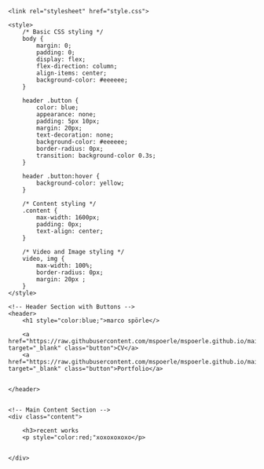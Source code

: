 <!DOCTYPE html>
<html lang="en">
<head>
    <meta charset="UTF-8">
    <meta name="viewport" content="width=device-width, initial-scale=1.0">
    
    <link rel="stylesheet" href="style.css">

    <style>
        /* Basic CSS styling */
        body {
            margin: 0;
            padding: 0;
            display: flex;
            flex-direction: column;
            align-items: center;
            background-color: #eeeeee;
        }

        header .button {
            color: blue;
            appearance: none;
            padding: 5px 10px;
            margin: 20px;
            text-decoration: none;
            background-color: #eeeeee;
            border-radius: 0px;
            transition: background-color 0.3s;
        }

        header .button:hover {
            background-color: yellow;
        }

        /* Content styling */
        .content {
            max-width: 1600px;
            padding: 0px;
            text-align: center;
        }

        /* Video and Image styling */
        video, img {
            max-width: 100%;
            border-radius: 0px;
            margin: 20px ;
        }
    </style>

    
</head>
<body>

    <!-- Header Section with Buttons -->
    <header>
        <h1 style="color:blue;">marco spörle</>
       
        <a href="https://raw.githubusercontent.com/mspoerle/mspoerle.github.io/main/hanging.pdf" target="_blank" class="button">CV</a> 
        <a href="https://raw.githubusercontent.com/mspoerle/mspoerle.github.io/main/hanging.pdf"  target="_blank" class="button">Portfolio</a> 
    

    </header> 


    <!-- Main Content Section -->
    <div class="content">
    
        <h3>recent works
        <p style="color:red;"xoxoxoxoxo</p>
        
    
    </div>

</body>
</html>
